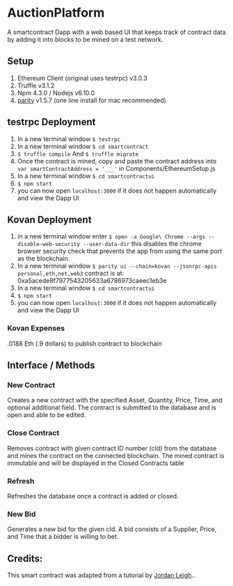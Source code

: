 # AuctionPlatform
A smartcontract Dapp with a web based UI that keeps track of contract data by adding it into blocks to be mined on a test network.
## Setup
1. Ethereum Client (original uses testrpc) v3.0.3
2. Truffle v3.1.2
3. Npm 4.3.0 / Nodejs v6.10.0
4. [parity](https://github.com/paritytech/parity) v1.5.7 (one line install for mac recommended)

## testrpc Deployment
1. In a new terminal window `$ testrpc`
2. In a new terminal window `$ cd smartcontract`
3. `$ truffle compile` And `$ truffle migrate`
4. Once the contract is mined, copy and paste the contract address into `var smartContractAddress = '___'` in Components/EthereumSetup.js
5. In a new terminal window `$ cd smartcontractui`
6. `$ npm start`
7. you can now open `localhost:3000` if it does not happen automatically and view the Dapp UI

## Kovan Deployment
1. in a new terminal window enter `$ open -a Google\ Chrome --args --disable-web-security --user-data-dir`
   this disables the chrome browser security check that prevents the app from using the same
   port as the blockchain.
2. In a new terminal window `$ parity ui --chain=kovan --jsonrpc-apis personal,eth,net,web3` contract is at: 0xa5acede8f7977543205633a6786973caeec1eb3e
3. In a new terminal window `$ cd smartcontractui`
4. `$ npm start`
5. you can now open `localhost:3000` if it does not happen automatically and view the Dapp UI
### Kovan Expenses
.0188 Eth (.9 dollars) to publish contract to blockchain

## Interface / Methods
### New Contract
Creates a new contract with the specified Asset, Quantity, Price, Time, and optional additional field. The contract is submitted to the database and is open and able to be edited.
### Close Contract
Removes contract with given contract ID number (cId) from the database and mines the contract on the connected blockchain. The mined contract is immutable and will be displayed in the Closed Contracts table
### Refresh
Refreshes the database once a contract is added or closed.
### New Bid
Generates a new bid for the given cId. A bid consists of a Supplier, Price, and Time that a bidder is willing to bet.


## Credits:
This smart contract was adapted from a tutorial by [Jordan Leigh](https://www.youtube.com/watch?v=3-XPBtAfcqo&list=PLV1JDFUtrXpGvu8QHL9b78WYNSJsYNZsb&index=2)..
